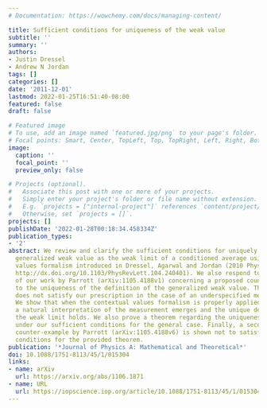 ```yaml
---
# Documentation: https://wowchemy.com/docs/managing-content/

title: Sufficient conditions for uniqueness of the weak value
subtitle: ''
summary: ''
authors:
- Justin Dressel
- Andrew N Jordan
tags: []
categories: []
date: '2011-12-01'
lastmod: 2022-01-25T16:51:40-08:00
featured: false
draft: false

# Featured image
# To use, add an image named `featured.jpg/png` to your page's folder.
# Focal points: Smart, Center, TopLeft, Top, TopRight, Left, Right, BottomLeft, Bottom, BottomRight.
image:
  caption: ''
  focal_point: ''
  preview_only: false

# Projects (optional).
#   Associate this post with one or more of your projects.
#   Simply enter your project's folder or file name without extension.
#   E.g. `projects = ["internal-project"]` references `content/project/deep-learning/index.md`.
#   Otherwise, set `projects = []`.
projects: []
publishDate: '2022-01-28T00:18:34.458334Z'
publication_types:
- '2'
abstract: We review and clarify the sufficient conditions for uniquely defining the
  generalized weak value as the weak limit of a conditioned average using the contextual
  values formalism introduced in Dressel, Agarwal and Jordan (2010 Phys. Rev. Lett.
  http://dx.doi.org/10.1103/PhysRevLett.104.240401). We also respond to criticism
  of our work by Parrott (arXiv:1105.4188v1) concerning a proposed counter-example
  to the uniqueness of the definition of the generalized weak value. The counter-example
  does not satisfy our prescription in the case of an underspecified measurement context.
  We show that when the contextual values formalism is properly applied to this example,
  a natural interpretation of the measurement emerges and the unique definition in
  the weak limit holds. We also prove a theorem regarding the uniqueness of the definition
  under our sufficient conditions for the general case. Finally, a second proposed
  counter-example by Parrott (arXiv:1105.4188v6) is shown not to satisfy the sufficiency
  conditions for the provided theorem.
publication: '*Journal of Physics A: Mathematical and Theoretical*'
doi: 10.1088/1751-8113/45/1/015304
links:
- name: arXiv
  url: https://arxiv.org/abs/1106.1871
- name: URL
  url: https://iopscience.iop.org/article/10.1088/1751-8113/45/1/015304/meta
---
```

